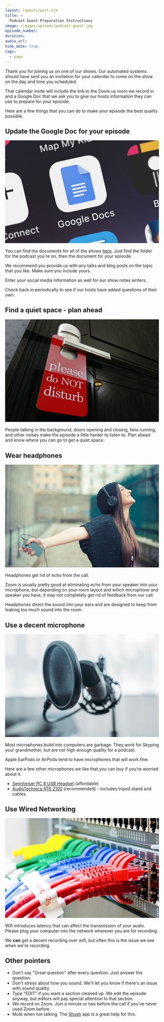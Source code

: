 ```yaml
---
layout: layouts/post.njk
title: >
  Podcast Guest Preparation Instructions
image: /images/uploads/podcast-guest.jpg
episode_number:
duration:
audio_url:
hide_date: true
tags:
  - page
---
```


Thank you for joining us on one of our shows. Our automated systems should have sent you an invitation for your calendar to come on the show on the day and time you scheduled.

That calendar invite will include the link to the Zoom.us room we record in and a Google Doc that we ask you to give our hosts information they can use to prepare for your episode.

Here are a few things that you can do to make your episode the best quality possible.

## Update the Google Doc for your episode

![Google Doc](/images/uploads/google_docs.jpg)

You can find the documents for all of the shows [here](https://drive.google.com/open?id=0B2f-VxUxJneccFM2eXRPaFhUdXc). Just find the folder for the podcast you're on, then the document for your episode.

We recommend you provide us with any talks and blog posts on the topic that you like. Make sure you include yours.

Enter your social media information as well for our show notes writers.

Check back in periodically to see if our hosts have added questions of their own.

## Find a quiet space - plan ahead

![Do Not Disturb Sign](/images/uploads/do-not-disturb.jpg)

People talking in the background, doors opening and closing, fans running, and other noises make the episode a little harder to listen to. Plan ahead and know where you can go to get a quiet space.

## Wear headphones

![Woman wearing headphones](/images/uploads/crazy-headphones.jpg)

Headphones get rid of echo from the call.

Zoom is usually pretty good at eliminating echo from your speaker into your microphone, but depending on your room layout and which microphone and speaker you have, it may not completely get rid of feedback from our call.

Headphones direct the sound into your ears and are designed to keep from leaking too much sound into the room.

## Use a decent microphone

![Recording microphone](/images/uploads/recording-microphone.jpg)

Most microphones build into computers are garbage. They work for Skyping your grandmother, but are not high enough quality for a podcast.

Apple EarPods or AirPods tend to have microphones that will work fine.

Here are a few other microphones we like that you can buy if you're worried about it.

* [Sennheiser PC 8 USB Headset](https://amzn.to/2kjkM1R) (affordable)
* [AudioTechnica ATR 2100](https://amzn.to/2likbNZ) (recommended) - includes tripod stand and cables.

## Use Wired Networking

![Network switch](/images/uploads/networking.jpg)

Wifi introduces latency that can affect the transmission of your audio. Please plug your computer into the network wherever you are for recording.

We **can** get a decent recording over wifi, but often this is the issue we see when we're recording.

## Other pointers

* Don't say "Great question" after every question. Just answer the question.
* Don't stress about how you sound. We'll let you know if there's an issue with sound quality.
* Type "EDIT" if you want a section cleaned up. We edit the episode anyway, but editors will pay special attention to that section.
* We record on Zoom. Join a minute or two before the call if you've never used Zoom before.
* Mute when not talking. The [Shush](https://mizage.com/shush/) app is a great help for this.
